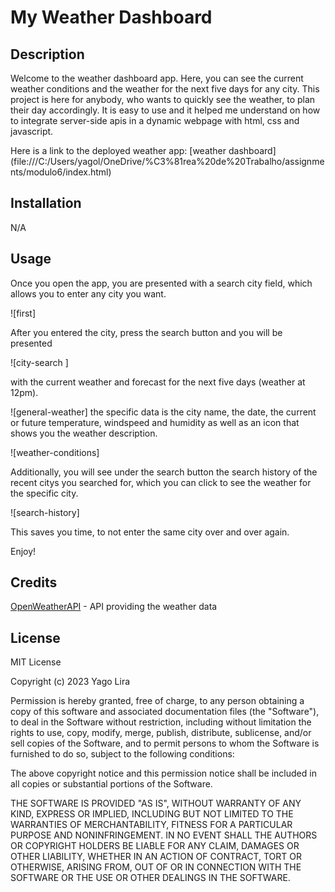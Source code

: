 # My Weather Dashboard

## Description

Welcome to the weather dashboard app. Here, you can see the current weather conditions and the weather for the next five days for any city.
This project is here for anybody, who wants to quickly see the weather, to plan their day accordingly.
It is easy to use and it helped me understand on how to integrate server-side apis in a dynamic webpage with html, css and javascript.

Here is a link to the deployed weather app: [weather dashboard] (file:///C:/Users/yagol/OneDrive/%C3%81rea%20de%20Trabalho/assignments/modulo6/index.html)

## Installation

N/A

## Usage

Once you open the app, you are presented with a search city field, which allows you to enter any city you want.

![first]

After you entered the city, press the search button and you will be presented

![city-search ]

with the current weather and forecast for the next five days (weather at 12pm).

![general-weather]
the specific data is the city name, the date, the current or future temperature, windspeed and humidity as well as an icon that shows you the weather description.

![weather-conditions]

Additionally, you will see under the search button the search history of the recent citys you searched for, which you can click to see the weather for the specific city.

![search-history]

This saves you time, to not enter the same city over and over again.

Enjoy!


## Credits

[OpenWeatherAPI](https://openweathermap.org/forecast5) - API providing the weather data

## License

MIT License

Copyright (c) 2023 Yago Lira

Permission is hereby granted, free of charge, to any person obtaining a copy of this software and associated documentation files (the "Software"), to deal in the Software without restriction, including without limitation the rights to use, copy, modify, merge, publish, distribute, sublicense, and/or sell copies of the Software, and to permit persons to whom the Software is furnished to do so, subject to the following conditions:

The above copyright notice and this permission notice shall be included in all copies or substantial portions of the Software.

THE SOFTWARE IS PROVIDED "AS IS", WITHOUT WARRANTY OF ANY KIND, EXPRESS OR IMPLIED, INCLUDING BUT NOT LIMITED TO THE WARRANTIES OF MERCHANTABILITY, FITNESS FOR A PARTICULAR PURPOSE AND NONINFRINGEMENT. IN NO EVENT SHALL THE AUTHORS OR COPYRIGHT HOLDERS BE LIABLE FOR ANY CLAIM, DAMAGES OR OTHER LIABILITY, WHETHER IN AN ACTION OF CONTRACT, TORT OR OTHERWISE, ARISING FROM, OUT OF OR IN CONNECTION WITH THE SOFTWARE OR THE USE OR OTHER DEALINGS IN THE SOFTWARE.

